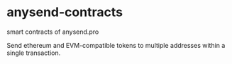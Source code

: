 # anysend-contracts

smart contracts of anysend.pro

Send ethereum and EVM-compatible tokens to multiple addresses within a single transaction. 
